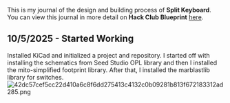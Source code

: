<!--
  ===================    !!READ THIS NOTICE!!   ====================
  DO NOT edit this file manually. Your changes WILL BE OVERWRITTEN!
  This journal is auto generated and updated by Hack Club Blueprint.
  To edit this file, please edit your journal entries on Blueprint.
  ==================================================================
-->

This is my journal of the design and building process of **Split Keyboard**.  
You can view this journal in more detail on **Hack Club Blueprint** [here](https://blueprint.hackclub.com/projects/196).


## 10/5/2025 - Started Working  

Installed KiCad and initialized a project and repository. I started off with installing the schematics from Seed Studio OPL library and then I installed the mito-simplified footprint library. After that, I installed the marblastlib library for switches.![42dc57cef5cc22d410a6c8f6dd275413c4132c0b09281b813f672183312ad285.png](https://blueprint.hackclub.com/user-attachments/blobs/redirect/eyJfcmFpbHMiOnsiZGF0YSI6NTgwLCJwdXIiOiJibG9iX2lkIn19--fc8e85594e90bef1e9d239232376df016218899f/42dc57cef5cc22d410a6c8f6dd275413c4132c0b09281b813f672183312ad285.png)
  


